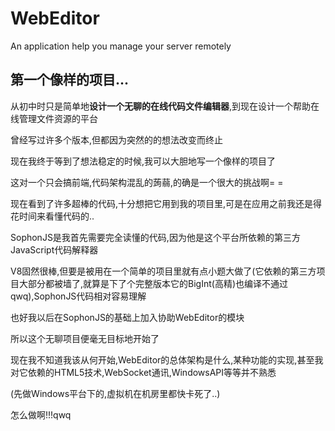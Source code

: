 # WebEditor
An application help you manage your server remotely
## 第一个像样的项目...
从初中时只是简单地**设计一个无聊的在线代码文件编辑器**,到现在设计一个帮助在线管理文件资源的平台

曾经写过许多个版本,但都因为突然的的想法改变而终止

现在我终于等到了想法稳定的时候,我可以大胆地写一个像样的项目了

这对一个只会搞前端,代码架构混乱的蒟蒻,的确是一个很大的挑战啊= =

现在看到了许多超棒的代码,十分想把它用到我的项目里,可是在应用之前我还是得花时间来看懂代码的..

SophonJS是我首先需要完全读懂的代码,因为他是这个平台所依赖的第三方JavaScript代码解释器

V8固然很棒,但要是被用在一个简单的项目里就有点小题大做了(它依赖的第三方项目大部分都被墙了,就算是下了个完整版本它的BigInt(高精)也编译不通过qwq),SophonJS代码相对容易理解

也好我以后在SophonJS的基础上加入协助WebEditor的模块

所以这个无聊项目便毫无目标地开始了

现在我不知道我该从何开始,WebEditor的总体架构是什么,某种功能的实现,甚至我对它依赖的HTML5技术,WebSocket通讯,WindowsAPI等等并不熟悉

(先做Windows平台下的,虚拟机在机房里都快卡死了..)

怎么做啊!!!qwq
